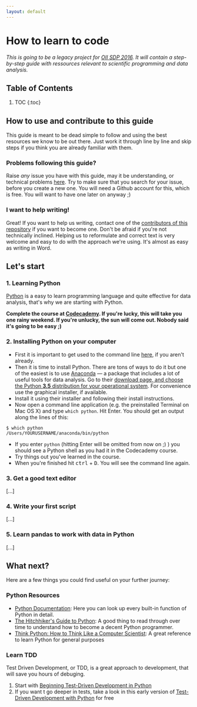 ```yaml
---
layout: default
---
```


# How to learn to code

*This is going to be a legacy project for [OII SDP 2016](http://sdp.oii.ox.ac.uk). It will contain a step-by-step guide with ressources relevant to scientific programming and data analysis.*

## Table of Contents

1. TOC
{:toc}

## How to use and contribute to this guide

This guide is meant to be dead simple to follow and using the best resources we know to be out there. Just work it through line by line and skip steps if you think you are already familiar with them.

### Problems following this guide?

Raise *any* issue you have with this guide, may it be understanding, or technical problems [here](https://github.com/OII-SDP-2016/how-to-learn-to-code/issues). Try to make sure that you search for your issue, before you create a new one. You will need a Github account for this, which is free. You will want to have one later on anyway ;)

### I want to help writing!

Great! If you want to help us writing, contact one of the [contributors of this repository](https://github.com/OII-SDP-2016/how-to-learn-to-code/graphs/contributors) if you want to become one. Don't be afraid if you're not technically inclined. Helping us to reformulate and correct text is very welcome and easy to do with the approach we're using. It's almost as easy as writing in Word.

## Let's start

### 1. Learning Python

[Python](https://python.org) is a easy to learn programming language and quite effective for data analysis, that's why we are starting with Python.

**Complete the course at [Codecademy](https://www.codecademy.com/tracks/python). If you're lucky, this will take you one rainy weekend. If you're unlucky, the sun will come out. Nobody said it's going to be easy ;)**

### 2. Installing Python on your computer

* First it is important to get used to the command line [here](https://www.codecademy.com/courses/learn-the-command-line), if you aren't already.
* Then it is time to install Python. There are tons of ways to do it but one of the easiest is to use [Anaconda](https://www.continuum.io/anaconda) — a package that includes a lot of useful tools for data analysis. Go to their [download page, and choose the Python **3.5** distribution for your operational system](https://www.continuum.io/downloads). For convenience use the graphical installer, if available.
* Install it using their installer and following their install instructions.
* Now open a command line application (e.g. the preinstalled Terminal on Mac OS X) and type `which python`. Hit Enter. You should get an output along the lines of this:

```
$ which python
/Users/YOURUSERNAME/anaconda/bin/python
```

* If you enter `python` (hitting Enter will be omitted from now on ;) ) you should see a Python shell as you had it in the Codecademy course.
* Try things out you've learned in the course.
* When you're finished hit <kbd>ctrl</kbd> + <kbd>D</kbd>. You will see the command line again.

### 3. Get a good text editor
[...]

### 4. Write your first script
[...]

### 5. Learn pandas to work with data in Python
[...]

## What next?

Here are a few things you could find useful on your further journey:

### Python Resources

* [Python Documentation](https://docs.python.org/3.5/library/multiprocessing.html): Here you can look up every built-in function of Python in detail.
* [The Hitchhiker's Guide to Python](http://docs.python-guide.org/en/latest/): A good thing to read through over time to understand how to become a decent Python programmer.
* [Think Python: How to Think Like a Computer Scientist](http://www.greenteapress.com/thinkpython/thinkpython.html): A great reference to learn Python for general purposes

### Learn TDD

Test Driven Development, or TDD, is a great approach to development, that will save you hours of debuging.

1. Start with [Beginning Test-Driven Development in Python](http://code.tutsplus.com/tutorials/beginning-test-driven-development-in-python--net-30137)
2. If you want t go deeper in tests, take a look in this early version of [Test-Driven Development with Python](http://chimera.labs.oreilly.com/books/1234000000754/index.html) for free
